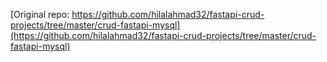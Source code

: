 [Original repo: https://github.com/hilalahmad32/fastapi-crud-projects/tree/master/crud-fastapi-mysql](https://github.com/hilalahmad32/fastapi-crud-projects/tree/master/crud-fastapi-mysql)